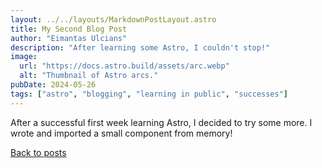 ```yaml
---
layout: ../../layouts/MarkdownPostLayout.astro
title: My Second Blog Post
author: "Eimantas Ulcians"
description: "After learning some Astro, I couldn't stop!"
image:
  url: "https://docs.astro.build/assets/arc.webp"
  alt: "Thumbnail of Astro arcs."
pubDate: 2024-05-26
tags: ["astro", "blogging", "learning in public", "successes"]
---
```


After a successful first week learning Astro, I decided to try some more. I wrote and imported a small component from memory!

[Back to posts](../../blog)
